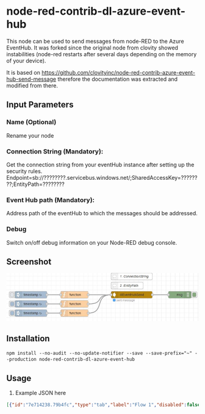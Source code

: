 # node-red-contrib-dl-azure-event-hub
This node can be used to send messages from node-RED to the Azure EventHub. It was forked since the original node from clovity showed instabilities (node-red restarts after several days depending on the memory of your device).

It is based on https://github.com/clovityinc/node-red-contrib-azure-event-hub-send-message therefore the documentation was extracted and modified from there.

## Input Parameters

### Name (Optional)
Rename your node

### Connection String (Mandatory):
Get the connection string from your eventHub instance after setting up the security rules.
Endpoint=sb://????????.servicebus.windows.net/;SharedAccessKey=????????;EntityPath=????????

### Event Hub path (Mandatory):
Address path of the eventHub to which the messages should be addressed.

### Debug
Switch on/off debug information on your Node-RED debug console.

## Screenshot
![Alt text](/images/dlEventHubSend.JPG?raw=true "Example flow")

## Installation
```
npm install --no-audit --no-update-notifier --save --save-prefix="~" --production node-red-contrib-dl-azure-event-hub
```

## Usage
1. Example JSON here
```JSON
[{"id":"7e714238.79b4fc","type":"tab","label":"Flow 1","disabled":false,"info":""},{"id":"609b653f.45e3bc","type":"dlEventHubSend","z":"7e714238.79b4fc","name":"dlEventHubSend","debug":false,"x":670,"y":180,"wires":[["d6361d05.eb08a"]]},{"id":"1eb696ff.3907e9","type":"comment","z":"7e714238.79b4fc","name":"1. ConnectionString","info":"","x":670,"y":100,"wires":[]},{"id":"cc37a272.4e619","type":"comment","z":"7e714238.79b4fc","name":"2. EntityPath","info":"","x":650,"y":140,"wires":[]},{"id":"e36c7765.1042f","type":"function","z":"7e714238.79b4fc","name":"","func":"msg.payload = {\n    \"depot_hub\": \"Trash_Hub\",\n    \"source_type\": \"MyDevice1\",\n    \"version\": \"0.1\",\n    \"timestamp\": new Date().toJSON(),\n    \"data\": {\n        \"machine 1\": {\n            \"temperature\": 20.01,\n            \"pressure\": 1013,\n            \"relHg\": 60\n        }\n    }\n};\nreturn msg;","outputs":1,"noerr":0,"initialize":"","finalize":"","x":420,"y":180,"wires":[["609b653f.45e3bc"]]},{"id":"c4e9ea46.e588b8","type":"inject","z":"7e714238.79b4fc","name":"","props":[{"p":"payload"},{"p":"topic","vt":"str"}],"repeat":"60","crontab":"","once":false,"onceDelay":0.1,"topic":"","payload":"","payloadType":"date","x":230,"y":180,"wires":[["e36c7765.1042f"]]},{"id":"a576b120.bfc598","type":"function","z":"7e714238.79b4fc","name":"","func":"msg.payload = {\n    \"depot_hub\": \"Trash_Hub\",\n    \"source_type\": \"MyDevice1\",\n    \"version\": \"0.1\",\n    \"timestamp\": new Date().toJSON(),\n    \"data\": {\n        \"machine 2\": {\n            \"temperature\": 26.33,\n            \"pressure\": 1001,\n            \"relHg\": 56\n        }\n    }\n};\nreturn msg;","outputs":1,"noerr":0,"initialize":"","finalize":"","x":420,"y":220,"wires":[["609b653f.45e3bc"]]},{"id":"15b740a8.4cde97","type":"inject","z":"7e714238.79b4fc","name":"","props":[{"p":"payload"},{"p":"topic","vt":"str"}],"repeat":"45","crontab":"","once":false,"onceDelay":0.1,"topic":"","payload":"","payloadType":"date","x":230,"y":220,"wires":[["a576b120.bfc598"]]},{"id":"be43a0a2.9c4398","type":"function","z":"7e714238.79b4fc","name":"","func":"msg.payload = {\n    \"depot_hub\": \"Trash_Hub\",\n    \"source_type\": \"MyDevice1\",\n    \"version\": \"0.1\",\n    \"timestamp\": new Date().toJSON(),\n    \"data\": {\n        \"machine 3\": {\n            \"temperature\": 28.75,\n            \"pressure\": 1031,\n            \"relHg\": 44\n        }\n    }\n};\nreturn msg;","outputs":1,"noerr":0,"initialize":"","finalize":"","x":420,"y":260,"wires":[["609b653f.45e3bc"]]},{"id":"d3ae4323.bbbe08","type":"inject","z":"7e714238.79b4fc","name":"","props":[{"p":"payload"},{"p":"topic","vt":"str"}],"repeat":"30","crontab":"","once":false,"onceDelay":0.1,"topic":"","payload":"","payloadType":"date","x":230,"y":260,"wires":[["be43a0a2.9c4398"]]},{"id":"d6361d05.eb08a","type":"debug","z":"7e714238.79b4fc","name":"","active":true,"tosidebar":true,"console":false,"tostatus":false,"complete":"true","targetType":"full","statusVal":"","statusType":"auto","x":880,"y":180,"wires":[]}]
```
